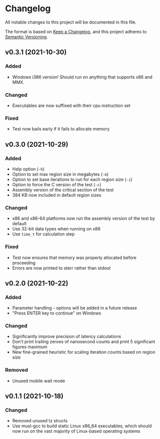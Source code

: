 # Changelog

All notable changes to this project will be documented in this file.

The format is based on [Keep a Changelog](https://keepachangelog.com/en/1.0.0/), and this project adheres
to [Semantic Versioning](https://semver.org/spec/v2.0.0.html).

## v0.3.1 (2021-10-30)

### Added

- Windows i386 version! Should run on anything that supports x86 and MMX.

### Changed

- Executables are now suffixed with their cpu instruction set

### Fixed

- Test now bails early if it fails to allocate memory

## v0.3.0 (2021-10-29)

### Added

- Help option (`-h`)
- Option to set max region size in megabytes (`-m`)
- Option to set base iterations to run for each region size (`-i`)
- Option to force the C version of the test (`-c`)
- Assembly version of the critical section of the test
- 384 KB now included in default region sizes

### Changed

- x86 and x86-64 platforms now run the assembly version of the test by default
- Use 32-bit data types when running on x86
- Use `time_t` for calculation step

### Fixed

- Test now ensures that memory was properly allocated before proceeding
- Errors are now printed to sterr rather than stdout

## v0.2.0 (2021-10-22)

### Added

- Parameter handling - options will be added in a future release
- "Press ENTER key to continue" on Windows

### Changed

- Significantly improve precision of latency calculations
- Don't print trailing zeroes of nanosecond counts and print 5 significant figures maximum
- New fine-grained heuristic for scaling iteration counts based on region size

### Removed

- Unused mobile wait mode

## v0.1.1 (2021-10-18)

### Changed

- Removed unused tz structs
- Use musl-gcc to build static Linux x86_64 executables, which should now run on the vast majority of Linux-based operating systems
